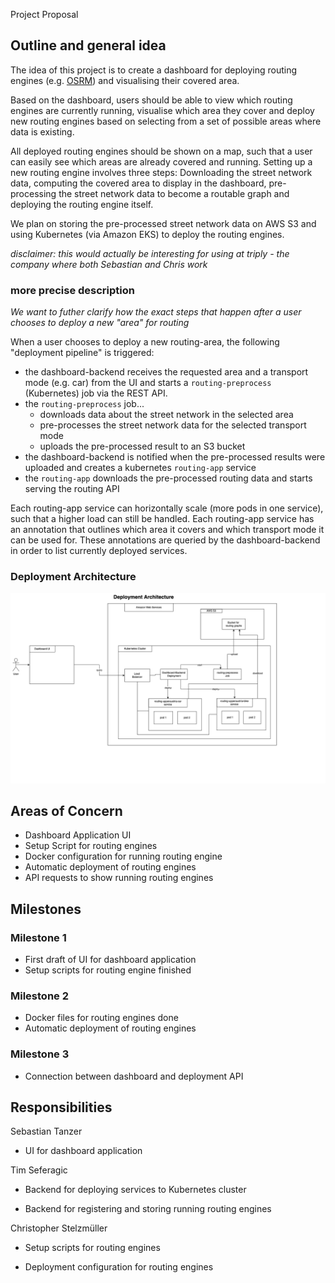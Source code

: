 Project Proposal

## Outline and general idea

The idea of this project is to create a dashboard for deploying routing engines (e.g. [OSRM](http://project-osrm.org/)) and visualising their covered area.

Based on the dashboard, users should be able to view which routing engines are currently running, visualise which area they cover and deploy new routing engines based on selecting from a set of possible areas where data is existing.

All deployed routing engines should be shown on a map, such that a user can easily see which areas are already covered and running. Setting up a new routing engine involves three steps: Downloading the street network data, computing the covered area to display in the dashboard, pre-processing the street network data to become a routable graph and deploying the routing engine itself.

We plan on storing the pre-processed street network data on AWS S3 and using Kubernetes (via Amazon EKS) to deploy the routing engines.

_disclaimer: this would actually be interesting for using at triply - the company where both Sebastian and Chris work_

### more precise description

_We want to futher clarify how the exact steps that happen after a user chooses to deploy a new "area" for routing_

When a user chooses to deploy a new routing-area, the following "deployment pipeline" is triggered:

- the dashboard-backend receives the requested area and a transport mode (e.g. car) from the UI and starts a `routing-preprocess` (Kubernetes) job via the REST API.
- the `routing-preprocess` job...
  - downloads data about the street network in the selected area
  - pre-processes the street network data for the selected transport mode
  - uploads the pre-processed result to an S3 bucket
- the dashboard-backend is notified when the pre-processed results were uploaded and creates a kubernetes `routing-app` service
- the `routing-app` downloads the pre-processed routing data and starts serving the routing API



Each routing-app service can horizontally scale (more pods in one service), such that a higher load can still be handled. Each routing-app service has an annotation that outlines which area it covers and which transport mode it can be used for. These annotations are queried by the dashboard-backend in order to list currently deployed services.

### Deployment Architecture

![deployment architecture](img/architecture.png)

## Areas of Concern

- Dashboard Application UI
- Setup Script for routing engines
- Docker configuration for running routing engine
- Automatic deployment of routing engines
- API requests to show running routing engines

## Milestones

### Milestone 1

- First draft of UI for dashboard application
- Setup scripts for routing engine finished

### Milestone 2

- Docker files for routing engines done
- Automatic deployment of routing engines

### Milestone 3

- Connection between dashboard and deployment API

## Responsibilities

Sebastian Tanzer

- UI for dashboard application

Tim Seferagic

- Backend for deploying services to Kubernetes cluster

- Backend for registering and storing running routing engines

Christopher Stelzmüller

- Setup scripts for routing engines

- Deployment configuration for routing engines